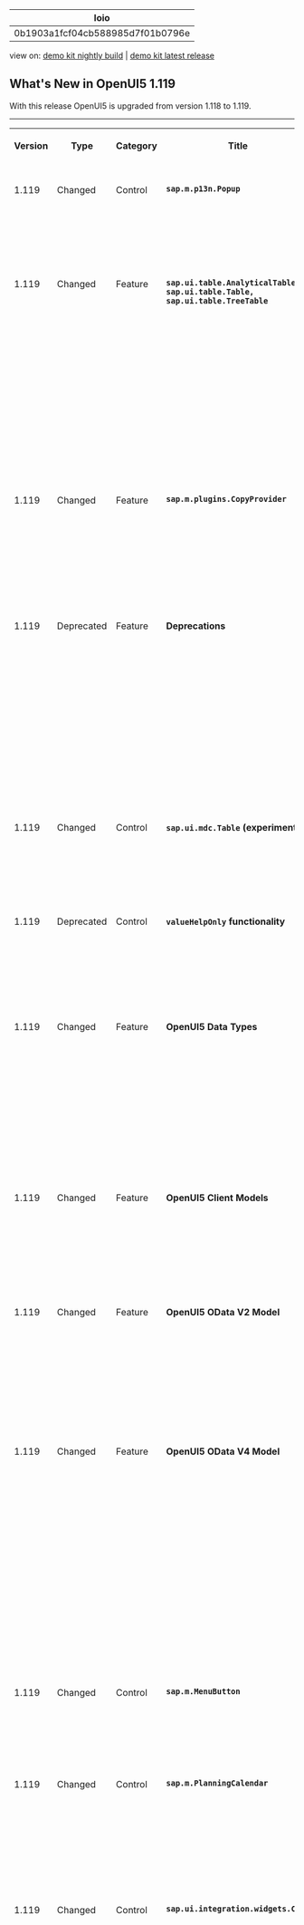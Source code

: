 <!-- loio0b1903a1fcf04cb588985d7f01b0796e -->

| loio |
| -----|
| 0b1903a1fcf04cb588985d7f01b0796e |

<div id="loio">

view on: [demo kit nightly build](https://sdk.openui5.org/nightly/#/topic/0b1903a1fcf04cb588985d7f01b0796e) | [demo kit latest release](https://sdk.openui5.org/topic/0b1903a1fcf04cb588985d7f01b0796e)</div>

## What's New in OpenUI5 1.119

With this release OpenUI5 is upgraded from version 1.118 to 1.119.

****


<table>
<tr>
<th valign="top">

Version

</th>
<th valign="top">

Type

</th>
<th valign="top">

Category

</th>
<th valign="top">

Title

</th>
<th valign="top">

Description

</th>
<th valign="top">

Action

</th>
<th valign="top">

Available as of

</th>
</tr>
<tr>
<td valign="top">

1.119 

</td>
<td valign="top">

Changed 

</td>
<td valign="top">

Control 

</td>
<td valign="top">

**`sap.m.p13n.Popup`** 

</td>
<td valign="top">

**sap.m.p13n.Popup**

To select all columns in the personalization dialog, the user can now use the *Select All* option. For more information, see the [API Reference](https://sdk.openui5.org/api/sap.m.p13n.SelectionPanel%23methods/setMultiSelectMode). 

<sub>Changed•Control•Info Only•1.119</sub>

</td>
<td valign="top">

Info Only 

</td>
<td valign="top">

2023-10-05

</td>
</tr>
<tr>
<td valign="top">

1.119 

</td>
<td valign="top">

Changed 

</td>
<td valign="top">

Feature 

</td>
<td valign="top">

**`sap.ui.table.AnalyticalTable, sap.ui.table.Table, sap.ui.table.TreeTable`** 

</td>
<td valign="top">

**`sap.ui.table.AnalyticalTable, sap.ui.table.Table, sap.ui.table.TreeTable` **

-   You can now use `sap.m.plugins.CellSelector` \(experimental\) for cell selection in a table. It can also be used for the `sap.ui.mdc.Table` control \(experimental\). For more information, see the [API Reference](https://sdk.openui5.org/api/sap.m.plugins.CellSelector). 

-   We have made the different row mode elements of the tables available. They replace the various properties \(now deprecated\) that used to define, for example, whether a fixed number of rows is displayed in a table, or whether the user can change the number of displayed rows. For more information, see the [API Reference](https://sdk.openui5.org/api/sap.ui.table.rowmodes) and the [Sample](https://sdk.openui5.org/entity/sap.ui.table.Table/sample/sap.ui.table.sample.RowModes).


<sub>Changed•Feature•Info Only•1.119</sub>

</td>
<td valign="top">

Info Only 

</td>
<td valign="top">

2023-10-05

</td>
</tr>
<tr>
<td valign="top">

1.119 

</td>
<td valign="top">

Changed 

</td>
<td valign="top">

Feature 

</td>
<td valign="top">

**`sap.m.plugins.CopyProvider`** 

</td>
<td valign="top">

**`sap.m.plugins.CopyProvider`**

Users can now copy a cell block they have selected. To provide the required settings, we have introduced the `sap.m.plugins.CopyPreference` enumeration that allows users to either only copy selected cells or both rows and cells that they have selected. For more information, see the [API Reference](https://sdk.openui5.org/api/sap.m.plugins.CopyPreference).

<sub>Changed•Feature•Info Only•1.119</sub>

</td>
<td valign="top">

Info Only 

</td>
<td valign="top">

2023-10-05

</td>
</tr>
<tr>
<td valign="top">

1.119 

</td>
<td valign="top">

Deprecated 

</td>
<td valign="top">

Feature 

</td>
<td valign="top">

**Deprecations** 

</td>
<td valign="top">

**Deprecations**

We have deprecated the following entities for `sap.ui.table*`:

-   `visibleRowCountMode`

-   `visibleRowCount`

-   `fixedRowCount`

-   `fixedBottomRowCount`

-   `rowHeight`

-   `minAutoRowCount`


<sub>Deprecated•Feature•Info Only•1.119</sub>

</td>
<td valign="top">

Info Only 

</td>
<td valign="top">

2023-10-05

</td>
</tr>
<tr>
<td valign="top">

1.119 

</td>
<td valign="top">

Changed 

</td>
<td valign="top">

Control 

</td>
<td valign="top">

**`sap.ui.mdc.Table` \(experimental\)** 

</td>
<td valign="top">

**`sap.ui.mdc.Table` \(experimental\)**

Drag and drop has been enabled for the rows of the \(experimental\) `sap.ui.mdc.Table` control. For more information, see the [API Reference](https://sdk.openui5.org/api/sap.ui.mdc.table.DragDropConfig).

<sub>Changed•Control•Info Only•1.119</sub>

</td>
<td valign="top">

Info Only 

</td>
<td valign="top">

2023-10-05

</td>
</tr>
<tr>
<td valign="top">

1.119 

</td>
<td valign="top">

Deprecated 

</td>
<td valign="top">

Control 

</td>
<td valign="top">

**`valueHelpOnly` functionality** 

</td>
<td valign="top">

**`valueHelpOnly` functionality**

We have deprecated the `valueHelpOnly` functionality in the `sap.m.Input` control and its usage is discouraged. The reason is linked to the proper accessibility state of the control, therefore we advise against its further use.

<sub>Deprecated•Control•Info Only•1.119</sub>

</td>
<td valign="top">

Info Only 

</td>
<td valign="top">

2023-10-05

</td>
</tr>
<tr>
<td valign="top">

1.119 

</td>
<td valign="top">

Changed 

</td>
<td valign="top">

Feature 

</td>
<td valign="top">

**OpenUI5 Data Types** 

</td>
<td valign="top">

**OpenUI5 Data Types**

The `getPlaceholderText` method is no longer experimental and can be used productively. It was introduced with OpenUI5 1.114 and is used with the following data types:

-   `sap.ui.model.odata.type.ODataType` and any OData types inheriting from it
-   `sap.ui.model.odata.type.DateTimeWithTimezone`
-   `sap.ui.model.type.Date`
-   `sap.ui.model.type.DateInterval`

<sub>Changed•Feature•Info Only•1.119</sub>

</td>
<td valign="top">

Info Only 

</td>
<td valign="top">

2023-10-05

</td>
</tr>
<tr>
<td valign="top">

1.119 

</td>
<td valign="top">

Changed 

</td>
<td valign="top">

Feature 

</td>
<td valign="top">

**OpenUI5 Client Models** 

</td>
<td valign="top">

**OpenUI5 Client Models**

Client models like `sap.ui.model.json.JSONModel` now support the `ignoreMessages` binding parameter for property bindings.

For more information, see the [API Reference](https://sdk.openui5.org/api/sap.ui.model.ClientModel%23methods/bindProperty).

<sub>Changed•Feature•Info Only•1.119</sub>

</td>
<td valign="top">

Info Only 

</td>
<td valign="top">

2023-10-05

</td>
</tr>
<tr>
<td valign="top">

1.119 

</td>
<td valign="top">

Changed 

</td>
<td valign="top">

Feature 

</td>
<td valign="top">

**OpenUI5 OData V2 Model** 

</td>
<td valign="top">

**OpenUI5 OData V2 Model**

For the `tokenHandling` parameter of the `v2.ODataModel`, we now support the additional `skipServerCache` string value. If you provide this value, the security token is not cached with the server as a key. This prevents failing `$batch` requests when accessing services running on different back-end systems behind a reverse proxy. Use this option only if the system landscape is known.

<sub>Changed•Feature•Info Only•1.119</sub>

</td>
<td valign="top">

Info Only 

</td>
<td valign="top">

2023-10-05

</td>
</tr>
<tr>
<td valign="top">

1.119 

</td>
<td valign="top">

Changed 

</td>
<td valign="top">

Feature 

</td>
<td valign="top">

**OpenUI5 OData V4 Model** 

</td>
<td valign="top">

**OpenUI5 OData V4 Model**

The new version of the OpenUI5 OData V4 model introduces the following features:

-   **Experimental:** You can now move nodes in recursive hierarchies. This experimental feature must not be used in productive applications yet.

    For more information, see the [API Reference](https://sdk.openui5.org/api/sap.ui.model.odata.v4.Context%23methods/move).

-   **Experimental:** The `sap.ui.model.odata.v4.ODataContextBinding#execute` method can now also return a so-called return value context if the path of the binding parameter contains a navigation property. This experimental feature must not be used in productive applications yet.

    For more information, see the [API Reference](https://sdk.openui5.org/api/sap.ui.model.odata.v4.ODataContextBinding%23methods/execute).


<sub>Changed•Feature•Info Only•1.119</sub>

</td>
<td valign="top">

Info Only 

</td>
<td valign="top">

2023-10-05

</td>
</tr>
<tr>
<td valign="top">

1.119 

</td>
<td valign="top">

Changed 

</td>
<td valign="top">

Control 

</td>
<td valign="top">

**`sap.m.MenuButton`** 

</td>
<td valign="top">

**`sap.m.MenuButton`**

The `beforeMenuOpen` event, which was previously fired in split button mode only, now also fires in regular mode. For more information, see the [API Reference](https://sdk.openui5.org/api/sap.m.MenuButton).

<sub>Changed•Control•Info Only•1.119</sub>

</td>
<td valign="top">

Info Only 

</td>
<td valign="top">

2023-10-05

</td>
</tr>
<tr>
<td valign="top">

1.119 

</td>
<td valign="top">

Changed 

</td>
<td valign="top">

Control 

</td>
<td valign="top">

**`sap.m.PlanningCalendar`** 

</td>
<td valign="top">

**`sap.m.PlanningCalendar`**

We have introduced a new `rowHeaderPress` event that is fired when the row header is pressed with a mouse click or when reached by the keyboard. This new event replaces the deprecated `rowHeaderClick` event, which was fired on mouse click only. For more information, see the [API Reference](https://sdk.openui5.org/api/sap.m.PlanningCalendar).

<sub>Changed•Control•Info Only•1.119</sub>

</td>
<td valign="top">

Info Only 

</td>
<td valign="top">

2023-10-05

</td>
</tr>
<tr>
<td valign="top">

1.119 

</td>
<td valign="top">

Changed 

</td>
<td valign="top">

Control 

</td>
<td valign="top">

**`sap.ui.integration.widgets.Card`** 

</td>
<td valign="top">

**`sap.ui.integration.widgets.Card`**

-   We have updated the Adaptive type `sap.ui.integration.widgets.Card` to support the newest markdown features available for Microsoft Adaptive Cards. Тhe markdown third-party packages are now updated to version 12.3.2. For more information, see the [Adaptive Card](https://sdk.openui5.org/test-resources/sap/ui/integration/demokit/cardExplorer/webapp/index.html#/learn/typesOther/adaptive) Learn section and [Markdown](https://sdk.openui5.org/test-resources/sap/ui/integration/demokit/cardExplorer/webapp/index.html#/explore/adaptive/markdown) Samples in the Card Explorer.
-   Client-side pagination now provides access to the paginator model. Before, access was available only for server-side pagination. Card developers can now leverage the power of `skip`, `size`, and `pageIndex` model values to create more informative cards using data binding. For more information, see the [Pagination](https://sdk.openui5.org/test-resources/sap/ui/integration/demokit/cardExplorer/webapp/index.html#/learn/features/pagination) Learn section and [Samples](https://sdk.openui5.org/test-resources/sap/ui/integration/demokit/cardExplorer/webapp/index.html#/explore/pagination) in the Card Explorer.
-   The \(experimental\) `ShowCard` action is used to show another card with more details or additional actions. We have introduced two new \(experimental\) properties to control the card:
    -   `closeButton` - shows or hides a *Close* button in the header of the card. For more information, see the [Default Header](https://sdk.openui5.org/test-resources/sap/ui/integration/demokit/cardExplorer/webapp/index.html#/learn/headers/default) and [Numeric Header](https://sdk.openui5.org/test-resources/sap/ui/integration/demokit/cardExplorer/webapp/index.html#/learn/headers/numeric) Learn sections in the Card Explorer.
    -   `resizable` - controls whether the card can be resized. For more information, see the [Show Card](https://sdk.openui5.org/test-resources/sap/ui/integration/demokit/cardExplorer/webapp/index.html#/learn/actions/showCard) Learn section in the Card Explorer.


<sub>Changed•Control•Info Only•1.119</sub>

</td>
<td valign="top">

Info Only 

</td>
<td valign="top">

2023-10-05

</td>
</tr>
</table>

**Parent topic:**[Previous Versions](Previous_Versions_6660a59.md "")

**Related Information**  


[What's New in OpenUI5 1.125](What_s_New_in_OpenUI5_1_125_9d87044.md "With this release OpenUI5 is upgraded from version 1.124 to 1.125.")

[What's New in OpenUI5 1.124](What_s_New_in_OpenUI5_1_124_7f77c3f.md "With this release OpenUI5 is upgraded from version 1.123 to 1.124.")

[What's New in OpenUI5 1.123](What_s_New_in_OpenUI5_1_123_9d00ac7.md "With this release OpenUI5 is upgraded from version 1.122 to 1.123.")

[What's New in OpenUI5 1.122](What_s_New_in_OpenUI5_1_122_5d078da.md "With this release OpenUI5 is upgraded from version 1.121 to 1.122.")

[What's New in OpenUI5 1.121](What_s_New_in_OpenUI5_1_121_91a4a2f.md "With this release OpenUI5 is upgraded from version 1.120 to 1.121.")

[What's New in OpenUI5 1.120](What_s_New_in_OpenUI5_1_120_2359b63.md "With this release OpenUI5 is upgraded from version 1.119 to 1.120.")

[What's New in OpenUI5 1.118](What_s_New_in_OpenUI5_1_118_3eecbde.md "With this release OpenUI5 is upgraded from version 1.117 to 1.118.")

[What's New in OpenUI5 1.117](What_s_New_in_OpenUI5_1_117_029d3b4.md "With this release OpenUI5 is upgraded from version 1.116 to 1.117.")

[What's New in OpenUI5 1.116](What_s_New_in_OpenUI5_1_116_ebd6f34.md "With this release OpenUI5 is upgraded from version 1.115 to 1.116.")

[What's New in OpenUI5 1.115](What_s_New_in_OpenUI5_1_115_409fde8.md "With this release OpenUI5 is upgraded from version 1.114 to 1.115.")

[What's New in OpenUI5 1.114](What_s_New_in_OpenUI5_1_114_890fce1.md "With this release OpenUI5 is upgraded from version 1.113 to 1.114.")

[What's New in OpenUI5 1.113](What_s_New_in_OpenUI5_1_113_a9553fe.md "With this release OpenUI5 is upgraded from version 1.112 to 1.113.")

[What's New in OpenUI5 1.112](What_s_New_in_OpenUI5_1_112_34afc69.md "With this release OpenUI5 is upgraded from version 1.111 to 1.112.")

[What's New in OpenUI5 1.111](What_s_New_in_OpenUI5_1_111_7a67837.md "With this release OpenUI5 is upgraded from version 1.110 to 1.111.")

[What's New in OpenUI5 1.110](What_s_New_in_OpenUI5_1_110_71a855c.md "With this release OpenUI5 is upgraded from version 1.109 to 1.110.")

[What's New in OpenUI5 1.109](What_s_New_in_OpenUI5_1_109_3264bd2.md "With this release OpenUI5 is upgraded from version 1.108 to 1.109.")

[What's New in OpenUI5 1.108](What_s_New_in_OpenUI5_1_108_66e33f0.md "With this release OpenUI5 is upgraded from version 1.107 to 1.108.")

[What's New in OpenUI5 1.107](What_s_New_in_OpenUI5_1_107_d4ff916.md "With this release OpenUI5 is upgraded from version 1.106 to 1.107.")

[What's New in OpenUI5 1.106](What_s_New_in_OpenUI5_1_106_5b497b0.md "With this release OpenUI5 is upgraded from version 1.105 to 1.106.")

[What's New in OpenUI5 1.105](What_s_New_in_OpenUI5_1_105_4d6c00e.md "With this release OpenUI5 is upgraded from version 1.104 to 1.105.")

[What's New in OpenUI5 1.104](What_s_New_in_OpenUI5_1_104_69e567c.md "With this release OpenUI5 is upgraded from version 1.103 to 1.104.")

[What's New in OpenUI5 1.103](What_s_New_in_OpenUI5_1_103_0e98c76.md "With this release OpenUI5 is upgraded from version 1.102 to 1.103.")

[What's New in OpenUI5 1.102](What_s_New_in_OpenUI5_1_102_f038c99.md "With this release OpenUI5 is upgraded from version 1.101 to 1.102.")

[What's New in OpenUI5 1.101](What_s_New_in_OpenUI5_1_101_7733b00.md "With this release OpenUI5 is upgraded from version 1.100 to 1.101.")

[What's New in OpenUI5 1.100](What_s_New_in_OpenUI5_1_100_27dec1d.md "With this release OpenUI5 is upgraded from version 1.99 to 1.100.")

[What's New in OpenUI5 1.99](What_s_New_in_OpenUI5_1_99_4f35848.md "With this release OpenUI5 is upgraded from version 1.98 to 1.99.")

[What's New in OpenUI5 1.98](What_s_New_in_OpenUI5_1_98_d9f16f2.md "With this release OpenUI5 is upgraded from version 1.97 to 1.98.")

[What's New in OpenUI5 1.97](What_s_New_in_OpenUI5_1_97_fa0e282.md "With this release OpenUI5 is upgraded from version 1.96 to 1.97.")

[What's New in OpenUI5 1.96](What_s_New_in_OpenUI5_1_96_7a9269f.md "With this release OpenUI5 is upgraded from version 1.95 to 1.96.")

[What's New in OpenUI5 1.95](What_s_New_in_OpenUI5_1_95_a1aea67.md "With this release OpenUI5 is upgraded from version 1.94 to 1.95.")

[What's New in OpenUI5 1.94](What_s_New_in_OpenUI5_1_94_c40f1e6.md "With this release OpenUI5 is upgraded from version 1.93 to 1.94.")

[What's New in OpenUI5 1.93](What_s_New_in_OpenUI5_1_93_f273340.md "With this release OpenUI5 is upgraded from version 1.92 to 1.93.")

[What's New in OpenUI5 1.92](What_s_New_in_OpenUI5_1_92_1ef345d.md "With this release OpenUI5 is upgraded from version 1.91 to 1.92.")

[What's New in OpenUI5 1.91](What_s_New_in_OpenUI5_1_91_0a2bd79.md "With this release OpenUI5 is upgraded from version 1.90 to 1.91.")

[What's New in OpenUI5 1.90](What_s_New_in_OpenUI5_1_90_91c10c2.md "With this release OpenUI5 is upgraded from version 1.89 to 1.90.")

[What's New in OpenUI5 1.89](What_s_New_in_OpenUI5_1_89_e56cddc.md "With this release OpenUI5 is upgraded from version 1.88 to 1.89.")

[What's New in OpenUI5 1.88](What_s_New_in_OpenUI5_1_88_e15a206.md "With this release OpenUI5 is upgraded from version 1.87 to 1.88.")

[What's New in OpenUI5 1.87](What_s_New_in_OpenUI5_1_87_b506da7.md "With this release OpenUI5 is upgraded from version 1.86 to 1.87.")

[What's New in OpenUI5 1.86](What_s_New_in_OpenUI5_1_86_4c1c959.md "With this release OpenUI5 is upgraded from version 1.85 to 1.86.")

[What's New in OpenUI5 1.85](What_s_New_in_OpenUI5_1_85_1d18eb5.md "With this release OpenUI5 is upgraded from version 1.84 to 1.85.")

[What's New in OpenUI5 1.84](What_s_New_in_OpenUI5_1_84_dc76640.md "With this release OpenUI5 is upgraded from version 1.82 to 1.84.")

[What's New in OpenUI5 1.82](What_s_New_in_OpenUI5_1_82_3a8dd13.md "With this release OpenUI5 is upgraded from version 1.81 to 1.82.")

[What's New in OpenUI5 1.81](What_s_New_in_OpenUI5_1_81_f5e2a21.md "With this release OpenUI5 is upgraded from version 1.80 to 1.81.")

[What's New in OpenUI5 1.80](What_s_New_in_OpenUI5_1_80_8cee506.md "With this release OpenUI5 is upgraded from version 1.79 to 1.80.")

[What's New in OpenUI5 1.79](What_s_New_in_OpenUI5_1_79_99c4cdc.md "With this release OpenUI5 is upgraded from version 1.78 to 1.79.")

[What's New in OpenUI5 1.78](What_s_New_in_OpenUI5_1_78_f09b63e.md "With this release OpenUI5 is upgraded from version 1.77 to 1.78.")

[What's New in OpenUI5 1.77](What_s_New_in_OpenUI5_1_77_c46b439.md "With this release OpenUI5 is upgraded from version 1.76 to 1.77.")

[What's New in OpenUI5 1.76](What_s_New_in_OpenUI5_1_76_aad03b5.md "With this release OpenUI5 is upgraded from version 1.75 to 1.76.")

[What's New in OpenUI5 1.75](What_s_New_in_OpenUI5_1_75_5cbb62d.md "With this release OpenUI5 is upgraded from version 1.74 to 1.75.")

[What's New in OpenUI5 1.74](What_s_New_in_OpenUI5_1_74_c22208a.md "With this release OpenUI5 is upgraded from version 1.73 to 1.74.")

[What's New in OpenUI5 1.73](What_s_New_in_OpenUI5_1_73_231dd13.md "With this release OpenUI5 is upgraded from version 1.72 to 1.73.")

[What's New in OpenUI5 1.72](What_s_New_in_OpenUI5_1_72_521cad9.md "With this release OpenUI5 is upgraded from version 1.71 to 1.72.")

[What's New in OpenUI5 1.71](What_s_New_in_OpenUI5_1_71_a93a6a3.md "With this release OpenUI5 is upgraded from version 1.70 to 1.71.")

[What's New in OpenUI5 1.70](What_s_New_in_OpenUI5_1_70_f073d69.md "With this release OpenUI5 is upgraded from version 1.69 to 1.70.")

[What's New in OpenUI5 1.69](What_s_New_in_OpenUI5_1_69_89a18bd.md "With this release OpenUI5 is upgraded from version 1.68 to 1.69.")

[What's New in OpenUI5 1.68](What_s_New_in_OpenUI5_1_68_f94bf93.md "With this release OpenUI5 is upgraded from version 1.67 to 1.68.")

[What's New in OpenUI5 1.67](What_s_New_in_OpenUI5_1_67_a6b1472.md "With this release OpenUI5 is upgraded from version 1.66 to 1.67.")

[What's New in OpenUI5 1.66](What_s_New_in_OpenUI5_1_66_c9896e9.md "With this release OpenUI5 is upgraded from version 1.65 to 1.66.")

[What's New in OpenUI5 1.65](What_s_New_in_OpenUI5_1_65_0f5acfd.md "With this release OpenUI5 is upgraded from version 1.64 to 1.65.")

[What's New in OpenUI5 1.64](What_s_New_in_OpenUI5_1_64_0e30822.md "With this release OpenUI5 is upgraded from version 1.63 to 1.64.")

[What's New in OpenUI5 1.63](What_s_New_in_OpenUI5_1_63_e8d9da7.md "With this release OpenUI5 is upgraded from version 1.62 to 1.63.")

[What's New in OpenUI5 1.62](What_s_New_in_OpenUI5_1_62_771f4d5.md "With this release OpenUI5 is upgraded from version 1.61 to 1.62.")

[What's New in OpenUI5 1.61](What_s_New_in_OpenUI5_1_61_d991552.md "With this release OpenUI5 is upgraded from version 1.60 to 1.61.")

[What's New in OpenUI5 1.60](What_s_New_in_OpenUI5_1_60_5a0e1f7.md "With this release OpenUI5 is upgraded from version 1.58 to 1.60.")

[What's New in OpenUI5 1.58](What_s_New_in_OpenUI5_1_58_7c927aa.md "With this release OpenUI5 is upgraded from version 1.56 to 1.58.")

[What's New in OpenUI5 1.56](What_s_New_in_OpenUI5_1_56_108b7fd.md "With this release OpenUI5 is upgraded from version 1.54 to 1.56.")

[What's New in OpenUI5 1.54](What_s_New_in_OpenUI5_1_54_c838330.md "With this release OpenUI5 is upgraded from version 1.52 to 1.54.")

[What's New in OpenUI5 1.52](What_s_New_in_OpenUI5_1_52_849e1b6.md "With this release OpenUI5 is upgraded from version 1.50 to 1.52.")

[What's New in OpenUI5 1.50](What_s_New_in_OpenUI5_1_50_759e9f3.md "With this release OpenUI5 is upgraded from version 1.48 to 1.50.")

[What's New in OpenUI5 1.48](What_s_New_in_OpenUI5_1_48_fa1efac.md "With this release OpenUI5 is upgraded from version 1.46 to 1.48.")

[What's New in OpenUI5 1.46](What_s_New_in_OpenUI5_1_46_6307539.md "With this release OpenUI5 is upgraded from version 1.44 to 1.46.")

[What's New in OpenUI5 1.44](What_s_New_in_OpenUI5_1_44_a0cb7a0.md "With this release OpenUI5 is upgraded from version 1.42 to 1.44.")

[What's New in OpenUI5 1.42](What_s_New_in_OpenUI5_1_42_468b05d.md "With this release OpenUI5 is upgraded from version 1.40 to 1.42.")

[What's New in OpenUI5 1.40](What_s_New_in_OpenUI5_1_40_fbab50e.md "With this release OpenUI5 is upgraded from version 1.38 to 1.40.")

[What's New in OpenUI5 1.38](What_s_New_in_OpenUI5_1_38_f218918.md "With this release OpenUI5 is upgraded from version 1.36 to 1.38.")

